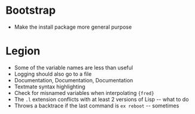 # Bootstrap

- Make the install package more general purpose

# Legion

- Some of the variable names are less than useful
- Logging should also go to a file
- Documentation, Documentation, Documentation
- Textmate syntax highlighting
- Check for misnamed variables when interpolating `{fred}`
- The `.l` extension conflicts with at least 2 versions of Lisp -- what to do
- Throws a backtrace if the last command is `ex reboot` -- sometimes
